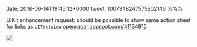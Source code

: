 date: 2018-06-14T19:45:12+0000
tweet: 1007348247575302146
%%%

UIKit enhancement request: should be possible to show same action sheet for links as `UITextView` [openradar.appspot.com/41134915](http://openradar.appspot.com/41134915)

![](DfrR40PW0AMoz4o.jpg)
